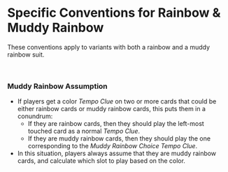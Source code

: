 # Specific Conventions for Rainbow & Muddy Rainbow

These conventions apply to variants with both a rainbow and a muddy rainbow suit.

<br />

### Muddy Rainbow Assumption

* If players get a color *Tempo Clue* on two or more cards that could be either rainbow cards or muddy rainbow cards, this puts them in a conundrum:
  * If they are rainbow cards, then they should play the left-most touched card as a normal *Tempo Clue*.
  * If they are muddy rainbow cards, then they should play the one corresponding to the *Muddy Rainbow Choice Tempo Clue*.
* In this situation, players always assume that they are muddy rainbow cards, and calculate which slot to play based on the color.
